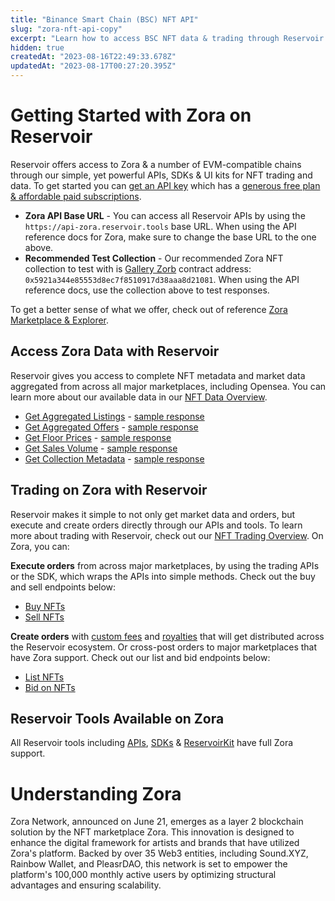 ```yaml
---
title: "Binance Smart Chain (BSC) NFT API"
slug: "zora-nft-api-copy"
excerpt: "Learn how to access BSC NFT data & trading through Reservoir's developer tools"
hidden: true
createdAt: "2023-08-16T22:49:33.678Z"
updatedAt: "2023-08-17T00:27:20.395Z"
---
```

# Getting Started with Zora on Reservoir

Reservoir offers access to Zora & a number of EVM-compatible chains through our simple, yet powerful APIs, SDKs & UI kits for NFT trading and data. To get started you can [get an API key](https://docs.reservoir.tools/reference/dashboard-sign-up) which has a [generous free plan & affordable paid subscriptions](https://reservoir.tools/pricing). 

- **Zora API Base URL** - You can access all Reservoir APIs by using the `https://api-zora.reservoir.tools` base URL. When using the API reference docs for Zora, make sure to change the base URL to the one above.
- **Recommended Test Collection** - Our recommended Zora NFT collection to test with is [Gallery Zorb](https://explorer.zora.energy/address/0x5921A344e85553d8Ec7f8510917D38Aaa8D21081) contract address: `0x5921a344e85553d8ec7f8510917d38aaa8d21081`. When using the API reference docs, use the collection above to test responses.

To get a better sense of what we offer, check out of reference [Zora Marketplace & Explorer](https://explorer.reservoir.tools/Zora).

## Access Zora Data with Reservoir

Reservoir gives you access to complete NFT metadata and market data aggregated from across all major marketplaces, including Opensea. You can learn more about our available data in our [NFT Data Overview](ref:nft-data-overview). 

- [Get Aggregated Listings](https://docs.reservoir.tools/reference/getordersasksv4) - [sample response](https://api-zora.reservoir.tools.toolsorders/asks/v4?contracts=0x5921a344e85553d8ec7f8510917d38aaa8d21081)
- [Get Aggregated Offers](https://docs.reservoir.tools/reference/getordersbidsv5) - [sample response](https://api-zora.reservoir.tools.toolsorders/bids/v5?contracts=0x5921a344e85553d8ec7f8510917d38aaa8d21081)
- [Get Floor Prices](https://docs.reservoir.tools/reference/getcollectionsv5) - [sample response](https://api-zora.reservoir.tools.toolscollections/v5?id=0x5921a344e85553d8ec7f8510917d38aaa8d21081)
- [Get Sales Volume](https://docs.reservoir.tools/reference/getcollectionsdailyvolumesv1) - [sample response](https://api-zora.reservoir.tools.toolscollections/daily-volumes/v1?id=0x5921a344e85553d8ec7f8510917d38aaa8d21081)
- [Get Collection Metadata](https://docs.reservoir.tools/reference/gettokensv6) - [sample response](https://api-zora.reservoir.tools.toolstokens/v6?collection=0x5921a344e85553d8ec7f8510917d38aaa8d21081)

## Trading on Zora with Reservoir

Reservoir makes it simple to not only get market data and orders, but execute and create orders directly through our APIs and tools. To learn more about trading with Reservoir, check out our [NFT Trading Overview](ref:creating-and-filling-orders). On Zora, you can:

**Execute orders** from across major marketplaces, by using the trading APIs or the SDK, which wraps the APIs into simple methods. Check out the buy and sell endpoints below:

- [Buy NFTs](https://docs.reservoir.tools/reference/postexecutebuyv7)
- [Sell NFTs](https://docs.reservoir.tools/reference/postexecutesellv7)

**Create orders** with [custom fees](https://docs.reservoir.tools/docs/custom-fees) and [royalties](https://docs.reservoir.tools/docs/royalties) that will get distributed across the Reservoir ecosystem. Or cross-post orders to major marketplaces that have Zora support. Check out our list and bid endpoints below:

- [List NFTs](https://docs.reservoir.tools/reference/postexecutelistv5)
- [Bid on NFTs](https://docs.reservoir.tools/reference/postexecutebidv5)

## Reservoir Tools Available on Zora

All Reservoir tools including [APIs](https://docs.reservoir.tools/reference/overview), [SDKs](https://docs.reservoir.tools/reference/reservoir-sdk-jstsnode) & [ReservoirKit](https://docs.reservoir.tools/reference/reservoirkit) have full Zora support.

# Understanding Zora

Zora Network, announced on June 21, emerges as a layer 2 blockchain solution by the NFT marketplace Zora. This innovation is designed to enhance the digital framework for artists and brands that have utilized Zora's platform. Backed by over 35 Web3 entities, including Sound.XYZ, Rainbow Wallet, and PleasrDAO, this network is set to empower the platform's 100,000 monthly active users by optimizing structural advantages and ensuring scalability.